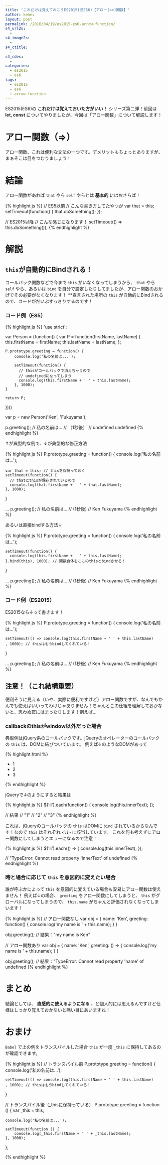 ```yaml
---
title: 'これだけは覚えておこうES2015(旧ES6)【アロー(=>)関数】'
author: kenev
layout: post
permalink: /2016/04/19/es2015-es6-arrow-function/
s4_url2s:
  -
s4_image2s:
  -
s4_ctitle:
  -
s4_cdes:
  -
categories:
  - es2015
  - es6
tags:
  - es2015
  - es6
  - arrow-function
---
```


ES2015(ES6)の **これだけは覚えておいた方がいい！** シリーズ第二弾！前回は **let, const** についてやりましたが、今回は「アロー関数」について解説します！

# アロー関数（=>）

アロー関数、これは便利な文法の一つです。デメリットもちょっとありますが、まぁそこは目をつむりましょう！

# 結論

アロー関数があれば `that` やら `self` やらとは **基本的** にはおさらば！

 
{% highlight js %}
// ES5以前
// こんな書き方してたやつが
var that = this;
setTimeout(function() {
  that.doSomething();
});


// ES2015以降
// こんな感じになります！
setTimeout(() => this.doSomething());
{% endhighlight %}


# 解説

## `this`が自動的にBindされる！

コールバック関数などで今まで `this` がいなくなってしまうから、 `that` やら `self` やら、あるいは `bind` を自分で設定したりしてましたが、アロー関数のおかげでその必要がなくなります！ **宣言された場所の `this` が自動的にBindされるので、コードがだいぶすっきりするのです！

### コード例（ES5）

{% highlight js %}
'use strict';

var Person = (function() {
    var P = function(firstName, lastName) {
        this.firstName = firstName;
        this.lastName = lastName;
    };
    
    P.prototype.greeting = function() {
        console.log('私の名前は...');
    
        setTimeout(function() {
          // thisがコールバックで消えちゃうので
          // undefinedになってしまう
          console.log(this.firstName + ' ' + this.lastName);
        }, 1000);
    }
    
    return P;
})()

var p = new Person('Ken', 'Fukuyama');

p.greeting();
// 私の名前は...
// （1秒後）
// undefined undefined
{% endhighlight %}

↑が典型的な例で、↓が典型的な修正方法

{% highlight js %}
P.prototype.greeting = function() {
    console.log('私の名前は...');
    
    var that = this; // thisを保持っておく
    setTimeout(function() {
      // thatにthisが保存されているので
      console.log(that.firstName + ' ' + that.lastName);
    }, 1000);
}

...
p.greeting();
// 私の名前は...
// (1秒後)
// Ken Fukuyama
{% endhighlight %}

あるいは直接bindする方法↓

{% highlight js %}
P.prototype.greeting = function() {
    console.log('私の名前は...');
    
    setTimeout(function() {
      console.log(this.firstName + ' ' + this.lastName);
    }.bind(this), 1000); // 関数自体をここのthisとbindさせる！
} 

...
p.greeting();
// 私の名前は...
// (1秒後)
// Ken Fukuyama
{% endhighlight %}

### コード例（ES2015）
ES2015なら↓って書きます！

{% highlight js %}
P.prototype.greeting = function() {
    console.log('私の名前は...');
    
    setTimeout(() => console.log(this.firstName + ' ' + this.lastName)
    , 1000); // thisはもうbindしてくれている！
} 

...
p.greeting();
// 私の名前は...
// (1秒後)
// Ken Fukuyama
{% endhighlight %}


## 注意！（これ結構重要）
便利そうに見える（いや、実際に便利ですけど）アロー関数ですが、なんでもかんでも使えばいいってわけじゃありません！ちゃんとこの仕組を理解しておかないと、思わぬ罠にはまったりします！例えば…

### callbackのthisがwindow以外だった場合
典型例はjQuery系のコールバックです。jQueryのオペレーターのコールバックの `this` は、DOMに結びついています。
例えば↓のようなDOMがあって

{% highlight html %}
<ul>
	<li>1</li>
	<li>2</li>
	<li>3</li>
</ul>
{% endhighlight %}

jQueryで↓のようにすると結果は

{% highlight js %}
$('li').each(function() {
  console.log(this.innerText);
});

// 結果
// "1"
// "2"
// "3"
{% endhighlight %}

これは、jQueryのコールバックの `this` はDOMに `bind` されているからなんです！なので `this` はそれぞれ `<li>` に該当しています。
これを何も考えずにアロー関数にしてしまうとエラーになるので注意！

{% highlight js %}
$('li').each(() => {
  console.log(this.innerText);
});

// "TypeError: Cannot read property 'innerText' of undefined
{% endhighlight %}


### 時と場合に応じて `this` を意図的に変えたい場合

誰が呼ぶかによって `this` を意図的に変えている場合も安易にアロー関数は使えません！
例えば↓の場合、 `greeting` をアロー関数にしてしまうと、 `this` がグローバルになってしまうので、 `this.name` がちゃんと評価されなくなってしまいます！



 
{% highlight js %}
// アロー関数なし
var obj = {
  name: 'Ken',
  greeting: function() {
    console.log('my name is ' + this.name);
  }
}

obj.greeting();
// 結果："my name is Ken"

// アロー関数あり
var obj = {
  name: 'Ken',
  greeting: () => {
    console.log('my name is ' + this.name);
  }
}

obj.greeting();
// 結果："TypeError: Cannot read property 'name' of undefined
{% endhighlight %}

# まとめ
結論としては、 **直感的に使えるようになる** 、と個人的には思えるんですけど仕様はしっかり覚えておかないと痛い目にあいますね！


# おまけ
`Babel` で上の例をトランスパイルした場合 `this` が一度 `_this` に保持してあるのが確認できます。

 
{% highlight js %}
// トランスパイル前
P.prototype.greeting = function() {
    console.log('私の名前は...');
    
    setTimeout(() => console.log(this.firstName + ' ' + this.lastName)
    , 1000); // thisはもうbindしてくれている！
} 

// トランスパイル後（_thisに保持っている）
P.prototype.greeting = function () {
    var _this = this;

    console.log('私の名前は...');

    setTimeout(function () {
        console.log(_this.firstName + ' ' + _this.lastName);
    }, 1000);
};

{% endhighlight %}

